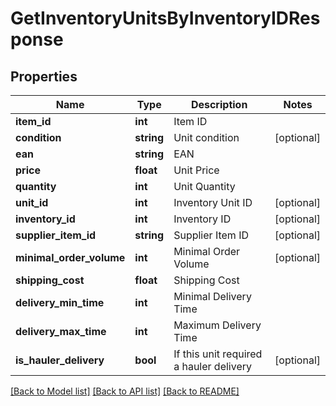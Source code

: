 # GetInventoryUnitsByInventoryIDResponse

## Properties
Name | Type | Description | Notes
------------ | ------------- | ------------- | -------------
**item_id** | **int** | Item ID | 
**condition** | **string** | Unit condition | [optional] 
**ean** | **string** | EAN | 
**price** | **float** | Unit Price | 
**quantity** | **int** | Unit Quantity | 
**unit_id** | **int** | Inventory Unit ID | [optional] 
**inventory_id** | **int** | Inventory ID | [optional] 
**supplier_item_id** | **string** | Supplier Item ID | [optional] 
**minimal_order_volume** | **int** | Minimal Order Volume | [optional] 
**shipping_cost** | **float** | Shipping Cost | 
**delivery_min_time** | **int** | Minimal Delivery Time | 
**delivery_max_time** | **int** | Maximum Delivery Time | 
**is_hauler_delivery** | **bool** | If this unit required a hauler delivery | [optional] 

[[Back to Model list]](../README.md#documentation-for-models) [[Back to API list]](../README.md#documentation-for-api-endpoints) [[Back to README]](../README.md)


